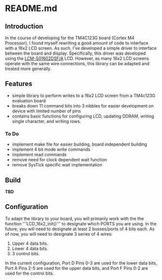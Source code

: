 # README.md

## Introduction
In the course of developing for the TM4C123G board (Cortex M4 Processor), I found myself rewriting a good amount of code
to interface with a 16x2 LCD screen. As such, I've developed a simple driver to interface between the board and display.
Specifically, this driver was developed using the [LCM-S01602DSF/A](https://www.lumex.com/datasheet/LCM-S01602DSF+A.html) LCD.
However, as many 16x2 LCD screens operate with the same wire connections, this library can be adapted and treated more generally.

## Features
- simple library to perform writes to a 16x2 LCD screen from a TM4c123G evaluation board
- breaks down 11 command bits into 3 nibbles for easier development on device with limited number of pins
- contains basic functions for configuring LCD, updating DDRAM, writing single character, and writing rows.

### To Do
- implement make file for easier building, board independent building
- implement 4 bit mode write commands
- implement read commands
- remove need for clock dependent wait function
- remove SysTick specific wait implementation

## Build
**TBD**

## Configuration
To adapt the library to your board, you will primarily work with the the function '''LCD_16x2_Init()''' to designate which 
PORTS you are using. In the future, you will need to designate  at least 2 busses/ports of 4 bits each. As of now, you will
need to designate 3 series of 4 wires:

1. Upper 4 data bits.
2. Lower 4 data bits.
3. 3 control bits.

In the current configuration, Port D Pins 0-3 are used for the lower data bits, Port A Pins 2-5 are used for the upper data bits, 
and Port F Pins 0-2 are used for the control bits.  

